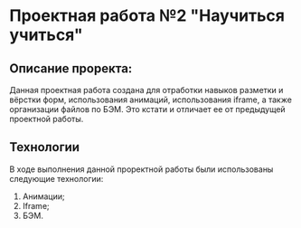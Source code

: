 # Проектная работа №2 "Научиться учиться"

## Описание проректа:
Данная проектная работа создана для отработки навыков разметки и вёрстки форм, использования анимаций, использования iframe, а также организации файлов по БЭМ. Это кстати и отличает ее от предыдущей проектной работы.

## Технологии
В ходе выполнения данной проректной работы были использованы следующие технологии: 
1. Анимации;
2. Iframe;
3. БЭМ.
